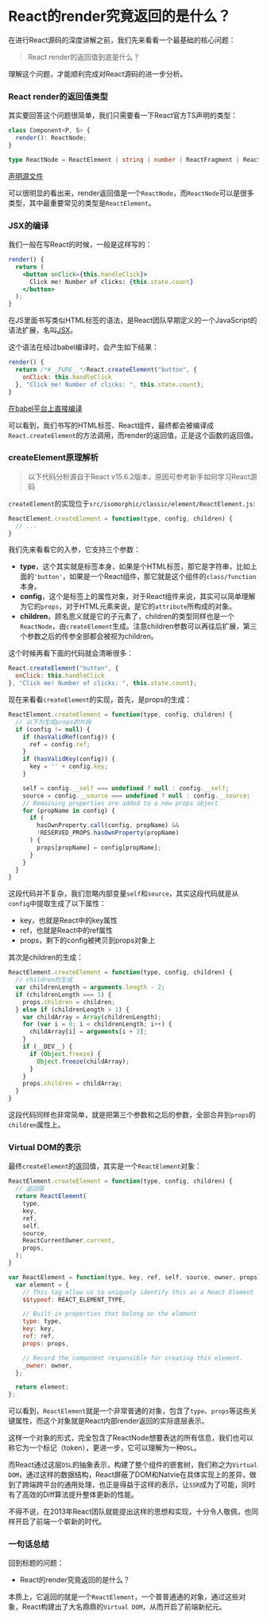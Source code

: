 # React的render究竟返回的是什么？

在进行React源码的深度讲解之前，我们先来看看一个最基础的核心问题：

> React render的返回值到底是什么？

理解这个问题，才能顺利完成对React源码的进一步分析。

### React render的返回值类型

其实要回答这个问题很简单，我们只需要看一下React官方TS声明的类型：

```ts
class Component<P, S> {
  render(): ReactNode;
}

type ReactNode = ReactElement | string | number | ReactFragment | ReactPortal | boolean | null | undefined;
```

[声明源文件](https://github.com/DefinitelyTyped/DefinitelyTyped/blob/master/types/react/index.d.ts)

可以很明显的看出来，render返回值是一个`ReactNode`，而`ReactNode`可以是很多类型，其中最重要常见的类型是`ReactElement`。

### JSX的编译

我们一般在写React的时候，一般是这样写的：

```jsx
render() {
  return (
    <button onClick={this.handleClick}>
      Click me! Number of clicks: {this.state.count}
    </button>
  );
}
```

在JS里面书写类似HTML标签的语法，是React团队早期定义的一个JavaScript的语法扩展，名叫[JSX](https://zh-hans.reactjs.org/docs/introducing-jsx.html)。

这个语法在经过babel编译时，会产生如下结果：

```js
render() {
  return /*#__PURE__*/React.createElement("button", {
    onClick: this.handleClick
  }, "Click me! Number of clicks: ", this.state.count);
}
```

[在babel平台上直接编译](https://babeljs.io/repl)

可以看到，我们书写的HTML标签、React组件，最终都会被编译成`React.createElement`的方法调用，而render的返回值，正是这个函数的返回值。

### createElement原理解析

> 以下代码分析源自于React v15.6.2版本，原因可参考新手如何学习React源码

`createElement`的实现位于`src/isomorphic/classic/element/ReactElement.js`:

```js
ReactElement.createElement = function(type, config, children) {
  // ...
}
```

我们先来看看它的入参，它支持三个参数：

* **type**，这个其实就是标签本身，如果是个HTML标签，那它是字符串，比如上面的`'button'`，如果是一个React组件，那它就是这个组件的`class/function`本身。
* **config**，这个是标签上的属性对象，对于React组件来说，其实可以简单理解为它的`props`，对于HTML元素来说，是它的`attribute`所构成的对象。
* **children**，顾名思义就是它的子元素了，children的类型同样也是一个`ReactNode`，由`createElement`生成。注意children参数可以再往后扩展，第三个参数之后的传参全部都会被视为children。

这个时候再看下面的代码就会清晰很多：

```jsx
React.createElement("button", {
  onClick: this.handleClick
}, "Click me! Number of clicks: ", this.state.count);
```

现在来看看`createElement`的实现，首先，是props的生成：

```js
ReactElement.createElement = function(type, config, children) {
  // 以下为生成props的片段
  if (config != null) {
    if (hasValidRef(config)) {
      ref = config.ref;
    }
    if (hasValidKey(config)) {
      key = '' + config.key;
    }

    self = config.__self === undefined ? null : config.__self;
    source = config.__source === undefined ? null : config.__source;
    // Remaining properties are added to a new props object
    for (propName in config) {
      if (
        hasOwnProperty.call(config, propName) &&
        !RESERVED_PROPS.hasOwnProperty(propName)
      ) {
        props[propName] = config[propName];
      }
    }
  }
}
```

这段代码并不复杂，我们忽略内部变量`self`和`source`，其实这段代码就是从`config`中提取生成了以下属性：

* key，也就是React中的key属性
* ref，也就是React中的ref属性
* props，剩下的config被拷贝到props对象上

其次是children的生成：

```js
ReactElement.createElement = function(type, config, children) {
  // children的生成
  var childrenLength = arguments.length - 2;
  if (childrenLength === 1) {
    props.children = children;
  } else if (childrenLength > 1) {
    var childArray = Array(childrenLength);
    for (var i = 0; i < childrenLength; i++) {
      childArray[i] = arguments[i + 2];
    }
    if (__DEV__) {
      if (Object.freeze) {
        Object.freeze(childArray);
      }
    }
    props.children = childArray;
  }
}
```

这段代码同样也非常简单，就是把第三个参数和之后的参数，全部合并到`props`的`children`属性上。

### Virtual DOM的表示

最终`createElement`的返回值，其实是一个`ReactElement`对象：

```js
ReactElement.createElement = function(type, config, children) {
  // 返回值
  return ReactElement(
    type,
    key,
    ref,
    self,
    source,
    ReactCurrentOwner.current,
    props,
  );
}

var ReactElement = function(type, key, ref, self, source, owner, props) {
  var element = {
    // This tag allow us to uniquely identify this as a React Element
    $$typeof: REACT_ELEMENT_TYPE,

    // Built-in properties that belong on the element
    type: type,
    key: key,
    ref: ref,
    props: props,

    // Record the component responsible for creating this element.
    _owner: owner,
  };

  return element;
};
```

可以看到，`ReactElement`就是一个非常普通的对象，包含了`type`、`props`等这些关键属性，而这个对象就是React内部render返回的实际底层表示。

这样一个对象的形式，完全包含了ReactNode想要表达的所有信息，我们也可以称它为一个标记（token），更进一步，它可以理解为一种`DSL`。

而React通过这层`DSL`的抽象表示，构建了整个组件的嵌套树，我们称之为`Virtual DOM`，通过这样的数据结构，React屏蔽了DOM和Natvie在具体实现上的差异，做到了跨端跨平台的通用处理，也正是得益于这样的表示，让`SSR`成为了可能，同时有了高效的Diff算法提升整体更新的性能。

不得不说，在2013年React团队就能提出这样的思想和实现，十分令人敬佩，也同样开启了前端一个崭新的时代。

### 一句话总结

回到标题的问题：

* React的render究竟返回的是什么？

本质上，它返回的就是一个`ReactElement`，一个普普通通的对象，通过这些对象，React构建出了大名鼎鼎的`Virtual DOM`，从而开启了前端新纪元。
